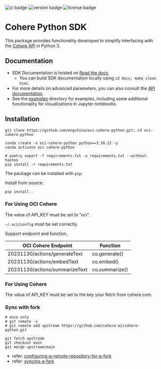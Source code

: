 ![ci badge](https://github.com/cohere-ai/cohere-python/actions/workflows/test.yaml/badge.svg)
![version badge](https://img.shields.io/pypi/v/cohere)
![license badge](https://img.shields.io/github/license/cohere-ai/cohere-python)

# Cohere Python SDK

This package provides functionality developed to simplify interfacing with the [Cohere API](https://docs.cohere.ai/) in Python 3.

## Documentation

* SDK Documentation is hosted on [Read the docs](https://cohere-sdk.readthedocs.io/en/latest/).
  * You can build SDK documentation locally using `cd docs; make clean html`.
* For more details on advanced parameters, you can also consult the [API documentation](https://docs.cohere.ai/reference/about).
* See the [examples](examples/) directory for examples, including  some additional functionality for visualizations in Jupyter notebooks.

## Installation

```
git clone https://github.com/engchina/oci-cohere-python.git; cd oci-cohere-python
```

```
conda create -n oci-cohere-python python==3.10.12 -y
conda activate oci-cohere-python
``` 

```
# poetry export -f requirements.txt -o requirements.txt --without-hashes
pip install -r requirements.txt
```

The package can be installed with `pip`:

Install from source:

```bash
pip install .
```

### For Using OCI Cohere

The value of API_KEY must be set to "oci".

`~/.oci/config` must be set correctly.

Support endpoint and function,

| OCI Cohere Endpoint            | Function             |
|--------------------------------|----------------------|
| 20231130/actions/generateText  | co.generate()        |
| 20231130/actions/embedText     | co.embed()           |
| 20231130/actions/summarizeText | co.summarize()       |


### For Using Cohere

The value of API_KEY must be set to the key your fetch from cohere.com.

### Sync with fork

```
# once only
# git remote -v
# git remote add upstream https://github.com/cohere-ai/cohere-python.git
```

```
git fetch upstream
git checkout main
git merge upstream/main
```

- refer: [configuring-a-remote-repository-for-a-fork](https://docs.github.com/en/pull-requests/collaborating-with-pull-requests/working-with-forks/configuring-a-remote-repository-for-a-fork)
- refer: [syncing-a-fork](https://docs.github.com/en/pull-requests/collaborating-with-pull-requests/working-with-forks/syncing-a-fork)
